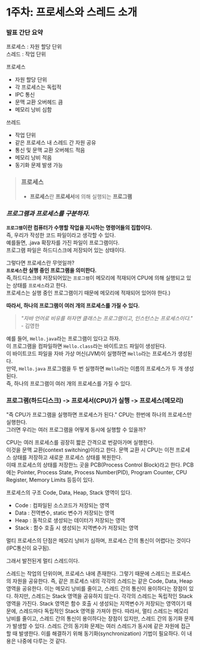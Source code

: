 # 1주차: 프로세스와 스레드 소개

### 발표 간단 요약
프로세스 : 자원 할당 단위  
스레드 : 작업 단위

프로세스
- 자원 할당 단위
- 각 프로세스는 독립적
- IPC 통신
- 문맥 교환 오버헤드 큼
- 메모리 낭비 심함

쓰레드
- 작업 단위
- 같은 프로세스 내 스레드 간 자원 공유
- 통신 및 문맥 교환 오버헤드 적음
- 메모리 낭비 적음
- 동기화 문제 발생 가능

> ### 프로세스
> - **프로세스**란 **프로세서**에 의해 실행되는 **프로그램**


### *프로그램과 프로세스를 구분하자.*

**`프로그램`이란 컴퓨터가 수행할 작업을 지시하는 명령어들의 집합이다.**   
즉, 우리가 작성한 코드 파일이라고 생각할 수 있다.  
예를들면, .java 확장자를 가진 파일이 프로그램이다.  
프로그램 파일은 하드디스크에 저장되어 있는 상태이다.

그렇다면 프로세스란 무엇일까?   
**`프로세스`란 실행 중인 프로그램을 의미한다.**  
즉,하드디스크에 저장되어있는 `프로그램`이 메모리에 적재되어 CPU에 의해 실행되고 있는 상태를 `프로세스`라고 한다.  
프로세스는 실행 중인 프로그램이기 때문에 메모리에 적재되어 있어야 한다.)

**따라서, 하나의 프로그램이 여러 개의 프로세스를 가질 수 있다.**

> *"자바 언어로 비유를 하자면 클래스는 프로그램이고, 인스턴스는 프로세스이다."* - 김영한

예를 들어, `Hello.java`라는 프로그램이 있다고 하자.  
이 프로그램을 컴파일하면 `Hello.class`라는 바이트코드 파일이 생성된다.  
이 바이트코드 파일을 자바 가상 머신(JVM)이 실행하면 `Hello`라는 프로세스가 생성된다.  
만약, `Hello.java` 프로그램을 두 번 실행하면 `Hello`라는 이름의 프로세스가 두 개 생성된다.  
즉, 하나의 프로그램이 여러 개의 프로세스를 가질 수 있다.

### 프로그램(하드디스크) -> 프로세서(CPU)가 실행  -> 프로세스(메모리)   

"즉 CPU가 프로그램을 실행하면 프로세스가 된다."
CPU는 한번에 하나의 프로세스만 실행한다.  
그러면 우리는 여러 프로그램을 어떻게 동시에 실행할 수 있을까?

CPU는 여러 프로세스를 굉장히 짧은 간격으로 번갈아가며 실행한다.  
이것을 문맥 교환(context switching)이라고 한다.
문맥 교환 시 CPU는 이전 프로세스 상태를 저장하고 새로운 프로세스 상태를 복원한다.  
이때 프로세스의 상태를 저장한느 곳을 PCB(Process Control Block)라고 한다.
PCB에는 Pointer, Process State, Process Number(PID), Program Counter, CPU Register, Memory Limits 등등이 있다.  

프로세스의 구조
Code, Data, Heap, Stack 영역이 있다.

- Code : 컴파일된 소스코드가 저장되는 영역
- Data : 전역변수, static 변수가 저장되는 영역
- Heap : 동적으로 생성되는 데이터가 저장되는 영역
- Stack : 함수 호출 시 생성되는 지역변수가 저장되는 영역

멀티 프로세스의 단점은 메모리 낭비가 심하며, 프로세스 간의 통신이 어렵다는 것이다(IPC통신이 요구됨).


그래서 발전된게 멀티 스레드이다.

스레드는 작업의 단위이며, 프로세스 내에 존재한다.
그렇기 때문에 스레드는 프로세스의 자원을 공유한다. 즉, 같은 프로세스 내의 각각의 스레드는 같은 Code, Data, Heap 영역을 공유한다.
이는 메모리 낭비를 줄이고, 스레드 간의 통신이 용이하다는 장점이 있다.
하지만, 스레드는 Stack 영역을 공유하지 않는다. 각각의 스레드는 독립적인 Stack 영역을 가진다.
Stack 영역은 함수 호출 시 생성되는 지역변수가 저장되는 영역이기 때문에, 스레드마다 독립적인 Stack 영역을 가져야 한다.
따라서, 멀티 스레드는 메모리 낭비를 줄이고, 스레드 간의 통신이 용이하다는 장점이 있지만, 스레드 간의 동기화 문제가 발생할 수 있다.
스레드 간의 동기화 문제는 여러 스레드가 동시에 같은 자원에 접근할 때 발생한다.
이를 해결하기 위해 동기화(synchronization) 기법이 필요하다. 이 내용은 나중에 다루는 것 같다.